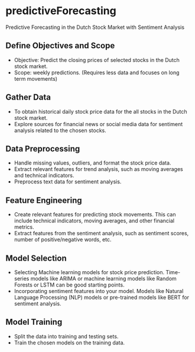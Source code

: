 # predictiveForecasting
Predictive Forecasting in the Dutch Stock Market with Sentiment Analysis

## Define Objectives and Scope
- Objective: Predict the closing prices of selected stocks in the Dutch stock market.
- Scope: weekly predictions. (Requires less data and focuses on long term movements)

## Gather Data
- To obtain historical daily stock price data for the all stocks in the Dutch stock market.
- Explore sources for financial news or social media data for sentiment analysis related to the chosen stocks.

## Data Preprocessing
- Handle missing values, outliers, and format the stock price data.
- Extract relevant features for trend analysis, such as moving averages and technical indicators.
- Preprocess text data for sentiment analysis.

## Feature Engineering
- Create relevant features for predicting stock movements. This can include technical indicators, moving averages, and other financial metrics.
- Extract features from the sentiment analysis, such as sentiment scores, number of positive/negative words, etc.

## Model Selection
- Selecting Machine learning models for stock price prediction. Time-series models like ARIMA or machine learning models like Random Forests or LSTM can be good starting points.
- Incorporating sentiment features into your model. Models like Natural Language Processing (NLP) models or pre-trained models like BERT for sentiment analysis.

## Model Training
- Split the data into training and testing sets.
- Train the chosen models on the training data.